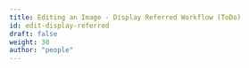 ```yaml
---
title: Editing an Image - Display Referred Workflow (ToDo)
id: edit-display-referred
draft: false
weight: 30
author: "people"
---
```

